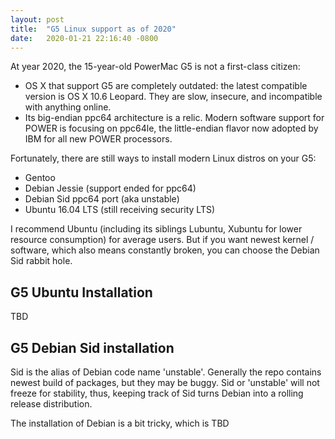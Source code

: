 ```yaml
---
layout: post
title:  "G5 Linux support as of 2020"
date:   2020-01-21 22:16:40 -0800
---
```

At year 2020, the 15-year-old PowerMac G5 is not a first-class citizen:

* OS X that support G5 are completely outdated: the latest compatible version is OS X 10.6 Leopard. They are slow, insecure, and incompatible with anything online.
* Its big-endian ppc64 architecture is a relic. Modern software support for POWER is focusing on ppc64le, the little-endian flavor now adopted by IBM for all new POWER processors.

Fortunately, there are still ways to install modern Linux distros on your G5:

* Gentoo
* Debian Jessie (support ended for ppc64)
* Debian Sid ppc64 port (aka unstable)
* Ubuntu 16.04 LTS (still receiving security LTS)

I recommend Ubuntu (including its siblings Lubuntu, Xubuntu for lower resource consumption) for average users. But if you want newest kernel / software, which also means constantly broken, you can choose the Debian Sid rabbit hole.

## G5 Ubuntu Installation
TBD

## G5 Debian Sid installation
Sid is the alias of Debian code name 'unstable'. Generally the repo contains newest build of packages, but they may be buggy.
Sid or 'unstable' will not freeze for stability, thus, keeping track of Sid turns Debian into a rolling release distribution.

The installation of Debian is a bit tricky, which is TBD
